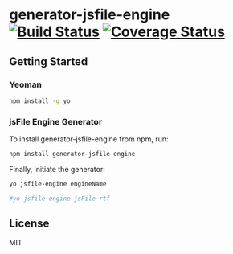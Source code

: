 # generator-jsfile-engine [![Build Status](https://secure.travis-ci.org/jsFile/generator-jsfile-engine.png?branch=master)](https://travis-ci.org/jsFile/generator-jsfile-engine) [![Coverage Status](https://coveralls.io/repos/jsFile/generator-jsfile-engine/badge.svg?branch=master&service=github)](https://coveralls.io/github/jsFile/generator-jsfile-engine?branch=master)

## Getting Started

### Yeoman

```bash
npm install -g yo
```

### jsFile Engine Generator
To install generator-jsfile-engine from npm, run:

```bash
npm install generator-jsfile-engine
```

Finally, initiate the generator:

```bash
yo jsfile-engine engineName

#yo jsfile-engine jsFile-rtf
```

## License

MIT
